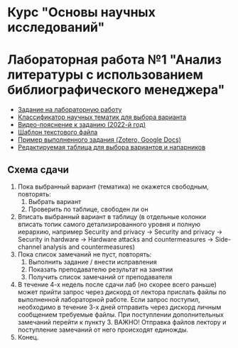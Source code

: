 # Курс "Основы научных исследований"
# Лабораторная работа №1 "Анализ литературы с использованием библиографического менеджера"

- [Задание на лабораторную работу](https://github.com/itsecd/research-fundamentals/blob/main/lab-1/lab-1-task.pdf)
- [Классификатор научных тематик для выбора варианта](https://dl.acm.org/ccs)
- [Видео-пояснение к заданию (2022-й год)](https://youtu.be/BiAtxL8tPaE)
- [Шаблон текстового файла](https://docs.google.com/document/d/17pliktRpPX6av2e_oDm_T6i2Sy4YZdFhQUj2WMuOjEs/edit?usp=sharing)
- [Пример выполненного задания (Zotero, Google Docs)](https://github.com/itsecd/research-fundamentals/blob/main/lab-1/lab-1-demo-project.zip)
- [Редактируемая таблица для выбора вариантов и напарников](https://docs.google.com/spreadsheets/d/1uDTkY_VIi03iyauel8OGTO-kbgwjDYfqUp7aUsxc6F4/edit?usp=sharing)

## Схема сдачи

1. Пока выбранный вариант (тематика) не окажется свободным, повторять:
	1. Выбрать вариант
	2. Проверить по таблице, свободен ли он
2. Вписать выбранный вариант в таблицу (в отдельные колонки вписать топик самого детализированного уровня и полную иерархию, например Security and privacy → Security and privacy → Security in hardware → Hardware attacks and countermeasures → Side-channel analysis and countermeasures)
3. Пока список замечаний не пуст, повторять:
	1. Выполнить задание / внести исправления
	2. Показать преподавателю результат на занятии
	3. Получить список замечаний от преподавателя
4. В течение 4-х недель после сдачи лаб (но скорее всего раньше) может прийти запрос через дискорд от лектора прислать файлы по выполненной лабораторной работе. Если запрос поступил, необходимо в течение 3-х дней отправить через дискорд личным сообщением требуемые файлы. При поступлении дополнительных замечаний перейти к пункту 3. ВАЖНО! Отправка файлов лектору и поступление замечаний от него происходят единожды.
5. Конец.

